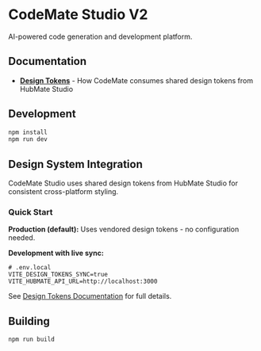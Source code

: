 # CodeMate Studio V2

AI-powered code generation and development platform.

## Documentation

- **[Design Tokens](./docs/DESIGN_TOKENS.md)** - How CodeMate consumes shared design tokens from HubMate Studio

## Development

```bash
npm install
npm run dev
```

## Design System Integration

CodeMate Studio uses shared design tokens from HubMate Studio for consistent cross-platform styling.

### Quick Start

**Production (default):**
Uses vendored design tokens - no configuration needed.

**Development with live sync:**
```env
# .env.local
VITE_DESIGN_TOKENS_SYNC=true
VITE_HUBMATE_API_URL=http://localhost:3000
```

See [Design Tokens Documentation](./docs/DESIGN_TOKENS.md) for full details.

## Building

```bash
npm run build
```
